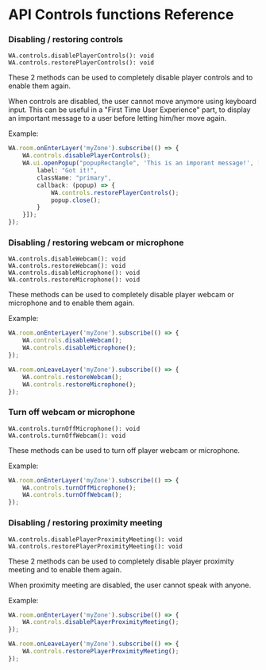 
# API Controls functions Reference

### Disabling / restoring controls

```
WA.controls.disablePlayerControls(): void
WA.controls.restorePlayerControls(): void
```

These 2 methods can be used to completely disable player controls and to enable them again.

When controls are disabled, the user cannot move anymore using keyboard input. This can be useful in a "First Time User Experience" part, to display an important message to a user before letting him/her move again.

Example:

```ts
WA.room.onEnterLayer('myZone').subscribe(() => {
    WA.controls.disablePlayerControls();
    WA.ui.openPopup("popupRectangle", 'This is an imporant message!', [{
        label: "Got it!",
        className: "primary",
        callback: (popup) => {
            WA.controls.restorePlayerControls();
            popup.close();
        }
    }]);
});
```

### Disabling / restoring webcam or microphone

```
WA.controls.disableWebcam(): void
WA.controls.restoreWebcam(): void
WA.controls.disableMicrophone(): void
WA.controls.restoreMicrophone(): void
```

These methods can be used to completely disable player webcam or microphone and to enable them again.

Example:

```ts
WA.room.onEnterLayer('myZone').subscribe(() => {
    WA.controls.disableWebcam();
    WA.controls.disableMicrophone();
});

WA.room.onLeaveLayer('myZone').subscribe(() => {
    WA.controls.restoreWebcam();
    WA.controls.restoreMicrophone();
});
```

### Turn off webcam or microphone

```
WA.controls.turnOffMicrophone(): void
WA.controls.turnOffWebcam(): void
```

These methods can be used to turn off player webcam or microphone.

Example:

```ts
WA.room.onEnterLayer('myZone').subscribe(() => {
    WA.controls.turnOffMicrophone();
    WA.controls.turnOffWebcam();
});
```

### Disabling / restoring proximity meeting

```
WA.controls.disablePlayerProximityMeeting(): void
WA.controls.restorePlayerProximityMeeting(): void
```

These 2 methods can be used to completely disable player proximity meeting and to enable them again.

When proximity meeting are disabled, the user cannot speak with anyone.

Example:

```ts
WA.room.onEnterLayer('myZone').subscribe(() => {
    WA.controls.disablePlayerProximityMeeting();
});

WA.room.onLeaveLayer('myZone').subscribe(() => {
    WA.controls.restorePlayerProximityMeeting();
});
```

